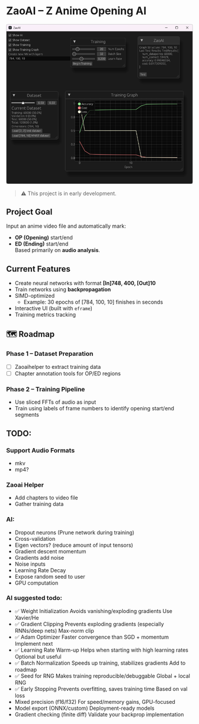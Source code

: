 # ZaoAI – Z Anime Opening AI

![alt text](img/showcase2.png)

> ⚠️ This project is in early development.

## Project Goal
Input an anime video file and automatically mark:
- **OP (Opening)** start/end
- **ED (Ending)** start/end  
Based primarily on **audio analysis**.

## Current Features

- Create neural networks with format **[In]748, 400, [Out]10**
- Train networks using **backpropagation**
- SIMD-optimized
  - Example: 30 epochs of [784, 100, 10] finishes in seconds
- Interactive UI (built with `eframe`)
- Training metrics tracking


## 🗺️ Roadmap

### Phase 1 – Dataset Preparation
- [ ] Zaoaihelper to extract training data
- [ ] Chapter annotation tools for OP/ED regions

### Phase 2 – Training Pipeline
- Use sliced FFTs of audio as input
- Train using labels of frame numbers to identify opening start/end segments


## TODO:
### Support Audio Formats
- mkv
- mp4?

### Zaoai Helper
- Add chapters to video file
- Gather training data

### AI:
- Dropout neurons (Prune network during training)
- Cross-validation
- Eigen vectors? (reduce amount of input tensors)
- Gradient descent momentum 
- Gradients add noise
- Noise inputs
- Learning Rate Decay
- Expose random seed to user
- GPU computation

### AI suggested todo:
- ✅ Weight Initialization	Avoids vanishing/exploding gradients	Use Xavier/He
- ✅ Gradient Clipping	Prevents exploding gradients (especially RNNs/deep nets)	Max-norm clip
- ✅ Adam Optimizer	Faster convergence than SGD + momentum	Implement next
- ✅ Learning Rate Warm-up	Helps when starting with high learning rates	Optional but useful
- ✅ Batch Normalization	Speeds up training, stabilizes gradients	Add to roadmap
- ✅ Seed for RNG	Makes training reproducible/debuggable	Global + local RNG
- ✅ Early Stopping	Prevents overfitting, saves training time	Based on val loss
- Mixed precision (f16/f32)	For speed/memory gains, GPU-focused
- Model export (ONNX/custom)	Deployment-ready models
- Gradient checking (finite diff)	Validate your backprop implementation

